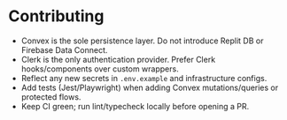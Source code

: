 # Contributing

- Convex is the sole persistence layer. Do not introduce Replit DB or Firebase Data Connect.
- Clerk is the only authentication provider. Prefer Clerk hooks/components over custom wrappers.
- Reflect any new secrets in `.env.example` and infrastructure configs.
- Add tests (Jest/Playwright) when adding Convex mutations/queries or protected flows.
- Keep CI green; run lint/typecheck locally before opening a PR.
